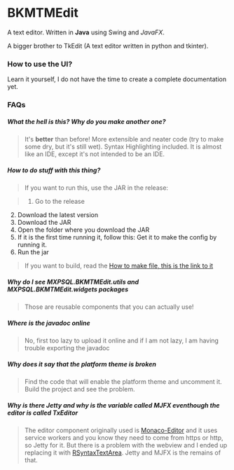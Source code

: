 # BKMTMEdit

A text editor. Written in **Java** using Swing and *JavaFX*.

A bigger brother to TkEdit (A text editor written in python and tkinter).

### How to use the UI?

Learn it yourself, I do not have the time to create a complete documentation yet.

### FAQs

##### What the hell is this? Why do you make another one?

> It's **better** than before! More extensible and neater code (try to make some dry, but it's still wet). Syntax Highlighting included. It is almost like an IDE, except it's not intended to be an IDE.

##### How to do stuff with this thing?

> If you want to run this, use the JAR in the release:

> 1. Go to the release
2. Download the latest version
3. Download the JAR
4. Open the folder where you download the JAR
5. If it is the first time running it, follow this: Get it to make the config by running it.
7. Run the jar

> If you want to build, read the [How to make file, this is the link to it](appdocs/how2make.txt)


##### Why do I see MXPSQL.BKMTMEdit.utils and MXPSQL.BKMTMEdit.widgets packages

> Those are reusable components that you can actually use!

##### Where is the javadoc online

> No, first too lazy to upload it online and if I am not lazy, I am having trouble exporting the javadoc

##### Why does it say that the platform theme is broken

> Find the code that will enable the platform theme and uncomment it. Build the project and see the problem.

##### Why is there Jetty and why is the variable called MJFX eventhough the editor is called TxEditor

> The editor component originally used is [Monaco-Editor](https://github.com/microsoft/monaco-editor "The editor that powers VS-Code (Visual Studio)") and it uses service workers and you know they need to come from https or http, so Jetty for it. But there is a problem with the webview and I ended up replacing it with [RSyntaxTextArea](https://github.com/bobbylight/RSyntaxTextArea "Nice component btw"). Jetty and MJFX is the remains of that.